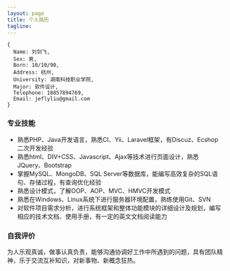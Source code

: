 ```yaml
---
layout: page
title: 个人简历
tagline:
---
```


```
{
  Name: 刘剑飞,
  Sex: 男,
  Born: 10/10/90,
  Address: 杭州,
  University: 湖南科技职业学院,
  Major: 软件设计,
  Telephone: 18857894769,
  Email: jeflyliu@gmail.com
}
```
### 专业技能
* 熟悉PHP、Java开发语言，熟悉CI、Yii、Laravel框架，有Discuz、Ecshop二次开发经验
* 熟悉html、DIV+CSS、Javascript、Ajax等技术进行页面设计，熟悉JQuery、Bootstrap
* 掌握MySQL、MongoDB、SQL Server等数据库，能编写高效复杂的SQL语句、存储过程，有查询优化经验
* 熟悉设计模式，了解OOP、AOP、MVC、HMVC开发模式
* 熟悉在Windows、Linux系统下进行服务器环境配置，熟练使用Git、SVN
* 对软件项目需求分析，进行系统框架和整体功能模块的详细设计及规划，编写相应的技术文档、使用手册，有一定的英文文档阅读能力

### 自我评价
为人乐观真诚，做事认真负责，能够沟通协调好工作中所遇到的问题，具有团队精神，乐于交流互补知识，对新事物、新概念狂热。
